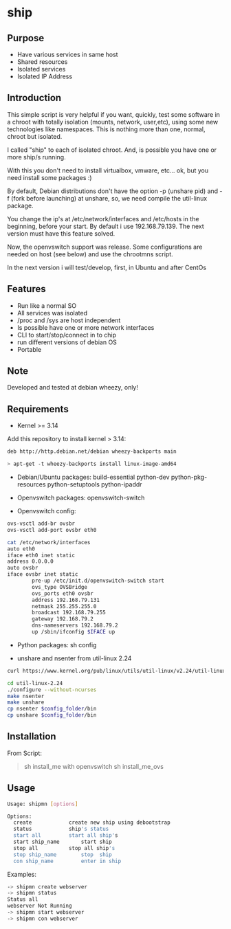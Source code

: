 ship
========


Purpose
------------

- Have various services in same host
- Shared resources
- Isolated services
- Isolated IP Address

Introduction
------------

This simple script is very helpful if you want, quickly, test some software in a chroot with totally isolation (mounts, network, user,etc), using some new technologies like namespaces. This is nothing more than one, normal, chroot but isolated.

I called "ship" to each of  isolated chroot. And, is possible you have one or more ship/s running.

With this you don't need to install virtualbox, vmware, etc... ok, but you need install some packages :)

By default, Debian distributions don't have the option -p (unshare pid) and -f (fork before launching) at unshare, so, we need compile the util-linux package.

You change the ip's at /etc/network/interfaces and /etc/hosts in the beginning, before your start.
By default i use 192.168.79.139. The next version must have this feature solved.

Now, the openvswitch support was release. Some configurations are needed on host (see below) and use the chrootmns script.

In the next version i will test/develop, first, in Ubuntu and after CentOs


Features
------------

- Run like a normal SO
- All services was isolated
- /proc and /sys are host independent
- Is possible have one or more network interfaces
- CLI to start/stop/connect in to chip
- run different versions of debian OS
- Portable


Note
------------
Developed and tested at debian wheezy, only!


Requirements
------------
- Kernel >= 3.14

Add this repository to install kernel > 3.14:

```bash
deb http://http.debian.net/debian wheezy-backports main

> apt-get -t wheezy-backports install linux-image-amd64 
```

- Debian/Ubuntu packages:
build-essential python-dev python-pkg-resources python-setuptools python-ipaddr

- Openvswitch packages:
openvswitch-switch

- Openvswitch config:
```bash
ovs-vsctl add-br ovsbr
ovs-vsctl add-port ovsbr eth0

cat /etc/network/interfaces
auto eth0
iface eth0 inet static
address 0.0.0.0
auto ovsbr
iface ovsbr inet static
        pre-up /etc/init.d/openvswitch-switch start
        ovs_type OVSBridge
        ovs_ports eth0 ovsbr
        address 192.168.79.131
        netmask 255.255.255.0
        broadcast 192.168.79.255
        gateway 192.168.79.2
        dns-nameservers 192.168.79.2
        up /sbin/ifconfig $IFACE up
```

- Python packages:
sh config

- unshare and nsenter from util-linux 2.24
```bash
curl https://www.kernel.org/pub/linux/utils/util-linux/v2.24/util-linux-2.24.tar.gz | tar -zxf-

cd util-linux-2.24
./configure --without-ncurses
make nsenter
make unshare
cp nsenter $config_folder/bin
cp unshare $config_folder/bin
```

Installation
------------
From Script:
> sh install_me
with openvswitch
> sh install_me_ovs


Usage
-----
```bash
Usage: shipmn [options]

Options:
  create			create new ship using debootstrap
  status			ship's status
  start all			start all ship's
  start ship_name		start ship
  stop all			stop all ship's
  stop ship_name		stop  ship
  con ship_name			enter in ship
```

Examples:

```bash
-> shipmn create webserver
-> shipmn status
Status all
webserver Not Running
-> shipmn start webserver
-> shipmn con webserver
```
